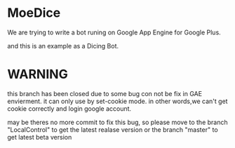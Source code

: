 MoeDice
=======

We are trying to write a bot runing on Google App Engine for Google Plus.

and this is an example as a Dicing Bot.

WARNING
=======
this branch has been closed due to some bug con not be fix in GAE envierment.
it can only use by set-cookie mode.
in other words,we can't get cookie correctly and login google account.

may be theres no more commit to fix this bug,
so please move to the branch "LocalControl" to get the latest realase version
or the branch "master" to get latest beta version